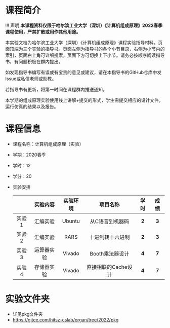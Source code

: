 # 课程简介

!!! 声明
    **本课程资料仅限于哈尔滨工业大学（深圳）《计算机组成原理》2022春季课程使用，严禁扩散或用作其他用途。**

本实验文档为哈尔滨工业大学（深圳）《计算机组成原理》课程实验指导材料。页面顶端为三个实验的指导书。页面左侧为指导书的各个小节目录，右侧为小节内的索引，页面右上角可详细搜索，页面下方可切换上下小节。请务必按顺序阅读指导书，有问题积极在群内提出。

如发现指导书编写有误或有宝贵的意见或建议，请在本指导书的GitHub仓库中发Issue或私信老师或助教。

若指导书有更新，将第一时间在课程群内推送通知。

本学期的组成原理实验使用线上讲解+提交的形式，学生需提交相应的设计文件，运行仿真的结果以及报告。




# 课程信息

- 课程名称：计算机组成原理（实验）

- 学期：2020春季

- 学时：12

- 学分：20

- 实验安排

  |       |  实验内容  | 实验环境 |      项目名称       | 学时  | 成绩  |
  | :---: | :--------: | :------: | :-----------------: | :---: | :---: |
  | 实验1 |  汇编实验  |  Ubuntu  |   从C语言到机器码   | **2** | **3** |
  | 实验2 |  汇编实验  |   RARS   |  十进制转十六进制   | **2** | **3** |
  | 实验3 | 运算器实验 |  Vivado  |   Booth乘法器设计   | **4** | **7** |
  | 实验4 | 存储器实验 |  Vivado  | 直接相联的Cache设计 | **4** | **7** |



# 实验文件夹

- 详见pkg文件夹
- https://gitee.com/hitsz-cslab/organ/tree/2022/pkg
